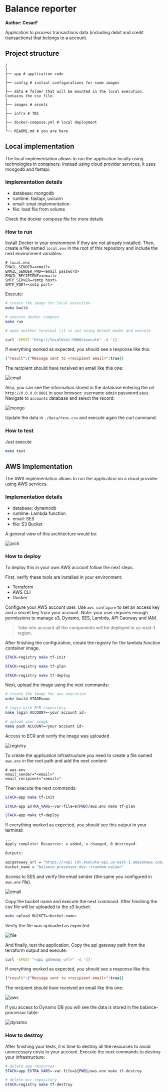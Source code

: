 # Balance reporter

**Author: CesarF**

Application to process transactions data (including debit and credit transactions) that belongs to a account.

## Project structure
```
/
│
├── app # application code
│
├── config # initial configurations for some images
|
├── data # folder that will be mounted in the local execution. Contains the csv file.
│
├── images # assets
|
├── infra # TBI
|
├── docker-compose.yml # local deployment
|
└── README.md # you are here
```

## Local implementation

The local implementation allows to run the application locally using technologies in containers. Instead using cloud provider services, it uses mongodb and fastapi.

### Implementation details

- database: mongodb
- runtime: fastapi, uvicorn
- email: smpt implementation
- file: load file from volume

Check the docker compose file for more details

### How to run

Install Docker in your environment if they are not already installed. Then, create a file named `local.env` in the root of this repository and include the next environment variables:

```
# local.env
EMAIL_SENDER=<email>
EMAIL_SENDER_PWD=<email password>
EMAIL_RECIPIENT=<email>
SMTP_SERVER=<smtp host>
SMTP_PORT=<smtp port>
```

Execute:

```bash
# create the image for local execution
make build

# execute docker compose
make run

# open another terminal (it is not using detach mode) and execute

curl -XPOST "http://localhost:9000/execute" -d '{}'
```

If everything worked as expected, you should see a response like this:

```json
{"result":{"Message sent to <recipient email>":true}}
```

The recipient should have received an email like this one:

![email](./images/email_example.png)

Also, you can see the information stored in the database entering the url `http://0.0.0.0:8081` in your browser; username `admin` password `pass`. Navigate to `accounts` database and select the record:

![mongo](./images/mongo_db_example.png)

Update the data in `./data/txns.csv` and execute again the curl command.

### How to test

Just execute

```bash
make test
```

## AWS Implementation

The AWS implementation allows to run the application on a cloud provider using AWS services.

### Implementation details

- database: dynamodb
- runtime: Lambda function
- email: SES
- file: S3 Bucket

A general view of this architecture would be:

![arch](./images/architecture_aws.png)

### How to deploy

To deploy this in your own AWS account follow the next steps.

First, verify these tools are installed in your environment:

- Terraform
- AWS CLI
- Docker

Configure your AWS account user. Use `aws configure` to set an access key and a secret key from your account. Note: your user requires enough permissions to manage s3, Dynamo, SES, Lambda, API Gateway and IAM.

> Take into account all the components will be deployed in us-east-1 region.

After finishing the configuration, create the registry for the lambda function container image.

```bash
STACK=registry make tf-init

STACK=registry make tf-plan

STACK=registry make tf-deploy
```

Next, upload the image using the next commands:

```bash
# create the image for aws execution
make build STAGE=aws

# login with ECR repository
make login ACCOUNT=<your account id>

# upload your image
make push ACCOUNT=<your account id>
```

Access to ECR and verify the image was uploaded

![registry](./images/registry_example.png)

To create the application infrastructure you need to create a file named `aws.env` in the root path and add the next content:

```
# aws.env
email_sender="<email>"
email_recipient="<email>"
```

Then execute the next commands:

```bash
STACK=app make tf-init

STACK=app EXTRA_VARS=-var-file=${PWD}/aws.env make tf-plan

STACK=app make tf-deploy
```

If everything worked as expected, you should see this output in your terminal:

```bash
...
Apply complete! Resources: x added, x changed, 0 destroyed.

Outputs:

apigateway_url = "https://<api id>.execute-api.us-east-1.amazonaws.com/v1"
bucket_name = "balance-processor-dev--<random-value>"
```

Access to SES and verify the email sender (the same you configured in `aws.env` file).

![email](./images/verify_email_example.png)

Copy the bucket name and execute the next command. After finishing the csv file will be uploaded to the s3 bucket:

```bash
make upload BUCKET=<bucket-name>
```

Verify the file was uploaded as expected

![file](./images/file_s3_example.png)

And finally, test the application. Copy the api gateway path from the terraform output and execute:

```bash
curl -XPOST "<api gateway url>" -d '{}'
```

If everything worked as expected, you should see a response like this:

```json
{"result":{"Message sent to <recipient email>":true}}
```

The recipient should have received an email like this one:

![aws](./images/email_example_aws.png)

If you access to Dynamo DB you will see the data is stored in the balance-processor table:

![dynamo](./images/dynamo_example.png)

### How to destroy

After finishing your tests, it is time to destroy all the resources to avoid unnecessary costs in your account. Execute the next commands to destroy your infrastructure:

```bash
# delete app resources
STACK=app EXTRA_VARS=-var-file=${PWD}/aws.env make tf-destroy

# delete ecr repository
STACK=registry make tf-destroy
```
